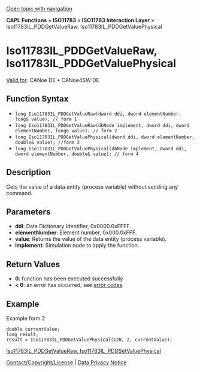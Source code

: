 [Open topic with navigation](../../../../../../CANoeDEFamily.htm#Topics/CAPLFunctions/ISO11783/ISOInteractionLayer/Functions/CAPLfunctionIso11783ILPDDGetValueRaw.md)

**CAPL Functions** » **ISO11783** » **ISO11783 Interaction Layer** » Iso11783IL_PDDGetValueRaw, Iso11783IL_PDDGetValuePhysical

# Iso11783IL_PDDGetValueRaw, Iso11783IL_PDDGetValuePhysical

[Valid for](../../../../Shared/FeatureAvailability.md): CANoe DE • CANoe4SW DE

## Function Syntax

- `long Iso11783IL_PDDGetValueRaw(dword ddi, dword elementNumber, long& value); // form 1`
- `long Iso11783IL_PDDGetValueRaw(dbNode implement, dword ddi, dword elementNumber, long& value); // form 2`
- `long Iso11783IL_PDDGetValuePhysical(dword ddi, dword elementNumber, double& value); //form 3`
- `long Iso11783IL_PDDGetValuePhysical(dbNode implement, dword ddi, dword elementNumber, double& value); // form 4`

## Description

Gets the value of a data entity (process variable) without sending any command.

## Parameters

- **ddi**: Data Dictionary Identifier, 0x0000.0xFFFF.
- **elementNumber**: Element number, 0x000.0xFFF.
- **value**: Returns the value of the data entity (process variable).
- **implement**: Simulation node to apply the function.

## Return Values

- **0**: function has been executed successfully
- **< 0**: an error has occurred, see [error codes](../../../CAPLfunctionsISOj1939ErrorCodes.md)

## Example

Example form 2

```plaintext
double currentValue;
long result;
result = Iso11783IL_PDDGetValuePhysical(120, 2, currentValue);
```

[Iso11783IL_PDDSetValueRaw, Iso11783IL_PDDSetValuePhysical](CAPLfunctionIso11783ILPDDSetValueRaw.md)

[Contact/Copyright/License](../../../../Shared/ContactCopyrightLicense.md) | [Data Privacy Notice](https://www.vector.com/int/en/company/get-info/privacy-policy/)
